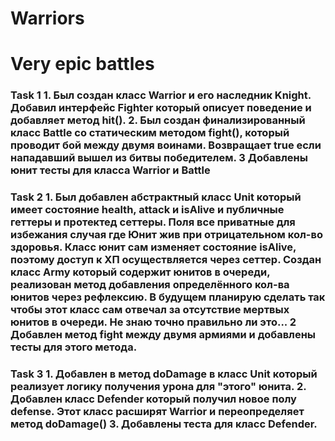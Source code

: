 # Warriors
<h1>Very epic battles
<h3>Task 1
  1. Был создан класс Warrior и его наследник Knight. Добавил интерфейс Fighter который описует поведение и добавляет метод hit().
  2. Был создан финализированный класс Battle со статическим методом fight(), который проводит бой между двумя воинами. Возвращает true если нападавший вышел из битвы победителем.
  3 Добавлены юнит тесты для класса Warrior и Battle

<h3>Task 2
  1. Был добавлен абстрактный класс Unit который имеет состояние health, attack и isAlive и публичные геттеры и протектед сеттеры. Поля все приватные для избежания случая где Юнит жив при отрицательном кол-во здоровья. Класс юнит сам изменяет состояние isAlive, поэтому доступ к ХП осуществляется через сеттер. Создан класс Army который содержит юнитов в очереди, реализован метод добавления определённого кол-ва юнитов через рефлексию. В будущем планирую сделать так чтобы этот класс сам отвечал за отсутствие мертвых юнитов в очереди. Не знаю точно правильно ли это...
  2 Добавлен метод fight между двумя армиями и добавлены тесты для этого метода.
  
<h3>Task 3
  1. Добавлен в метод doDamage в класс Unit который реализует логику получения урона для "этого" юнита.
  2. Добавлен класс Defender который получил новое полу defense. Этот класс расширят Warrior и переопределяет метод doDamage()
  3. Добавлены теста для класс Defender.
